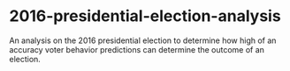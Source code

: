 # 2016-presidential-election-analysis
An analysis on the 2016 presidential election to determine how high of an accuracy voter behavior predictions can determine the outcome of an election. 
